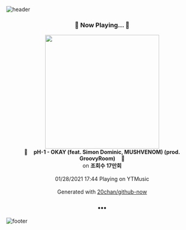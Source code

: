 ![header](https://capsule-render.vercel.app/api?type=wave&height=170&section=header&text=Hi.%20I'm%20SHIFT&fontColor=090707&fontAlignX=45&fontAlignY=65&fontSize=100)

<h3 align="center">🎵 Now Playing... 🎵</h3>
<p align="center">
  <a href="https://music.youtube.com/channel/UCC_zFTNVhf6A-z9OSn5St4g">
    <img width="300" src="https://i.ytimg.com/vi/ErkzyjiqP9c/sddefault.jpg?sqp=-oaymwEWCJADEOEBIAQqCghqEJQEGHgg6AJIWg&rs">
  </a>
  <br>
  🎵&nbsp&nbsp&nbsp <b>pH-1 - OKAY (feat. Simon Dominic, MUSHVENOM) (prod. GroovyRoom)</b> &nbsp&nbsp&nbsp🎵
  <br>
  on <b>조회수 17만회</b>
  
  <br />
  <br />
  01/28/2021 17:44 Playing on YTMusic
  <br />
  <br />
  Generated with <a href="https://github.com/20chan/github-now">20chan/github-now</a>
</p>

<h3 align="center">•••</h3>

![footer](https://capsule-render.vercel.app/api?type=wave&height=150&section=footer)
